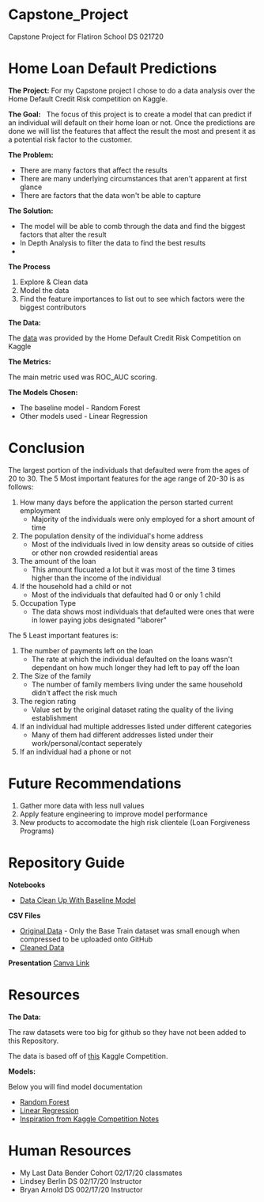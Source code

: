 # Capstone_Project
Capstone Project for Flatiron School DS 021720

# Home Loan Default Predictions

**The Project:**
  For my Capstone project I chose to do a data analysis over the Home Default Credit Risk competition on Kaggle.

**The Goal:**
  The focus of this project is to create a model that can predict if an individual will default on their home loan or not. Once the predictions are done we will list the features that affect the result the most and present it as a potential risk factor to the customer.

**The Problem:**
* There are many factors that affect the results
* There are many underlying circumstances that aren't apparent at first glance
* There are factors that the data won't be able to capture

**The Solution:**
* The model will be able to comb through the data and find the biggest factors that alter the result
* In Depth Analysis to filter the data to find the best results
* 

**The Process**

1. Explore & Clean data 
2. Model the data
3. Find the feature importances to list out to see which factors were the biggest contributors

**The Data:** 

The [data](https://www.kaggle.com/c/home-credit-default-risk/overview) was provided by the Home Default Credit Risk Competition on Kaggle

**The Metrics:** 

The main metric used was ROC_AUC scoring.

**The Models Chosen:**
* The baseline model - Random Forest
* Other models used - Linear Regression

# Conclusion
The largest portion of the individuals that defaulted were from the ages of 20 to 30.
The 5 Most important features for the age range of 20-30 is as follows:

1. How many days before the application the person started current employment
    * Majority of the individuals were only employed for a short amount of time
2. The population density of the individual's home address
    * Most of the individuals lived in low density areas so outside of cities or other non crowded residential areas
3. The amount of the loan
    * This amount flucuated a lot but it was most of the time 3 times higher than the income of the individual
4. If the household had a child or not
    * Most of the individuals that defaulted had 0 or only 1 child
5. Occupation Type
    * The data shows most individuals that defaulted were ones that were in lower paying jobs designated "laborer"
    
The 5 Least important features is:

1. The number of payments left on the loan
    * The rate at which the individual defaulted on the loans wasn't dependant on how much longer they had left to pay off the loan
2. The Size of the family
    * The number of family members living under the same household didn't affect the risk much
3. The region rating
    * Value set by the original dataset rating the quality of the living establishment
4. If an individual had multiple addresses listed under different categories
    * Many of them had different addresses listed under their work/personal/contact seperately
5. If an individual had a phone or not

# Future Recommendations
1. Gather more data with less null values
2. Apply feature engineering to improve model performance
3. New products to accomodate the high risk clientele (Loan Forgiveness Programs)

# Repository Guide

**Notebooks**
* [Data Clean Up With Baseline Model](https://github.com/Tyasuoka/Capstone_Project/blob/master/Jupyter_Notebooks/Modeling.ipynb)

**CSV Files**
* [Original Data](https://github.com/Tyasuoka/Capstone_Project/blob/master/CSVs/Base_Train.csv.zip) - Only the Base Train dataset was small enough when compressed to be uploaded onto GitHub
* [Cleaned Data](https://github.com/Tyasuoka/Capstone_Project/blob/master/CSVs/Model_Ready_Data.csv.zip)

**Presentation**
[Canva Link](https://www.canva.com/design/DAD9ZpQdqrs/AcWXiJCO063nz9u-3Nh_sA/view?utm_content=DAD9ZpQdqrs&utm_campaign=designshare&utm_medium=link&utm_source=publishsharelink)

# Resources

**The Data:**

The raw datasets were too big for github so they have not been added to this Repository.

The data is based off of [this](https://www.kaggle.com/c/home-credit-default-risk/overview) Kaggle Competition.

**Models:**

Below you will find model documentation

* [Random Forest](https://scikit-learn.org/stable/modules/generated/sklearn.ensemble.RandomForestClassifier.html)
* [Linear Regression](https://scikit-learn.org/stable/modules/generated/sklearn.linear_model.LogisticRegression.html)
* [Inspiration from Kaggle Competition Notes](https://www.kaggle.com/willkoehrsen/start-here-a-gentle-introduction)
 
# Human Resources
* My Last Data Bender Cohort 02/17/20 classmates
* Lindsey Berlin DS 02/17/20 Instructor 
* Bryan Arnold DS 002/17/20 Instructor
